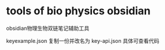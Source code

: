 # tools of bio physics obsidian

obsidian物理生物双链笔记辅助工具

keyexample.json 复制一份并改名为 key-api.json 具体可查看代码